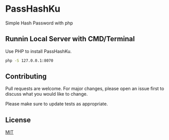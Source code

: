 # PassHashKu

Simple Hash Password with php

## Runnin Local Server with CMD/Terminal

Use PHP to install PassHashKu.

```bash
php -S 127.0.0.1:8070
```


## Contributing
Pull requests are welcome. For major changes, please open an issue first to discuss what you would like to change.

Please make sure to update tests as appropriate.

## License
[MIT](https://choosealicense.com/licenses/mit/)